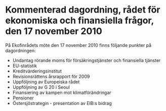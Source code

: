 # Kommenterad dagordning, rådet för ekonomiska och finansiella frågor, den 17 november 2010

På Ekofinrådets möte den 17 november 2010 finns följande punkter på dagordningen:

* Undantag rörande moms för försäkringstjänster och finansiella tjänster
* EU-statistik
* Kreditvärderingsinstitut
* Revisionsrättens årsrapport för 2009
* Uppföljning av Europeiska rådet
* Uppföljning av G 20 i Seoul
* Finansiering av kampen mot klimatförändringar
* Pensioner
* Östersjöstrategin - presentation av EIB:s bidrag
